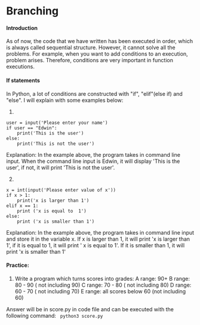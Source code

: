 # Branching


#### Introduction
As of now, the code that we have written has been executed in order, which is always called sequential structure. However, it cannot solve all the problems. For example, when you want to add conditions to an execution, problem arises. Therefore, conditions are very important in function executions.

#### If statements
In Python, a lot of conditions are constructed with "if", "elif"(else if) and "else". I will explain with some examples below:

1. 
```
user = input('Please enter your name')
if user == "Edwin":
	print('This is the user')
else:
	print('This is not the user')
```
Explanation:
In the example above, the program takes in command line input. When the command line input is Edwin, it will display 'This is the user', if not, it will print 'This is not the user'.



2. 
```
x = int(input('Please enter value of x'))
if x > 1:
	print('x is larger than 1')
elif x == 1:
	print ('x is equal to  1')
else:
	print ('x is smaller than 1')
```
Explanation:
In the example above, the program takes in command line input and store it in the variable x. If x is larger than 1, it will print 'x is larger than 1', if it is equal to 1, it will print ' x is equal to 1'. If it is smaller than 1, it will print 'x is smaller than 1'

#### Practice:
1. Write a program which turns scores into grades:
A range: 90+
B range: 80 - 90 ( not including 90)
C range: 70 - 80 ( not including 80)
D range: 60 - 70 ( not including 70)
E range: all scores below 60 (not including 60)

Answer will be in score.py in code file and can be executed with the following command:
``` python3 score.py```


